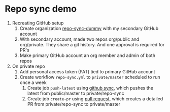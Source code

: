 # Repo sync demo

1. Recreating GitHub setup
    1. Create organization [repo-sync-dummy](https://github.com/repo-sync-dummy) with my secondary GitHub account
    2. With secondary account, made two repos org/public and org/private. They share a git history. And one approval is required for PR's
    4. Make primary GitHub account an org member and admin of both repos
2. On private repo
    1. Add personal access token (PAT) tied to primary GitHub account
    2. Create workflow `repo-sync.yml` to `private/master` scheduled to run once a week
        1. Create job `push-latest` using [github sync](https://github.com/marketplace/actions/github-repo-sync), which pushes the latest from public/master to private/repo-sync
        2. Create job `create-pr` using [pull request](https://github.com/marketplace/actions/github-pull-request-action), which creates a detailed PR from private/repo-sync to private/master

